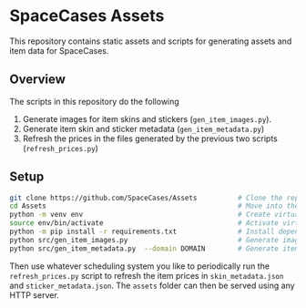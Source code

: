 # SpaceCases Assets

This repository contains static assets and scripts for generating assets and item data for SpaceCases.

## Overview

The scripts in this repository do the following
1. Generate images for item skins and stickers (`gen_item_images.py`).
2. Generate item skin and sticker metadata (`gen_item_metadata.py`)
3. Refresh the prices in the files generated by the previous two scripts (`refresh_prices.py`)


## Setup

```bash
git clone https://github.com/SpaceCases/Assets          # Clone the repository
cd Assets                                               # Move into the repository directory
python -m venv env                                      # Create virtual environment
source env/bin/activate                                 # Activate virtual environment
python -m pip install -r requirements.txt               # Install dependencies
python src/gen_item_images.py                           # Generate images for items
python src/gen_item_metadata.py  --domain DOMAIN        # Generate item metadata JSON files
```
Then use whatever scheduling system you like to periodically run the `refresh_prices.py` script to refresh the item prices in `skin_metadata.json` and `sticker_metadata.json`. The `assets` folder can then be served using any HTTP server.
